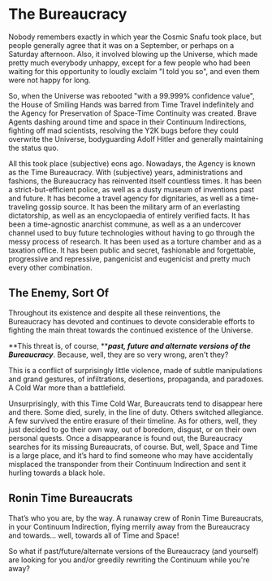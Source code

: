 # The Bureaucracy

Nobody remembers exactly in which year the Cosmic Snafu took place, but people generally agree that it was on a September, or perhaps on a Saturday afternoon. Also, it involved blowing up the Universe, which made pretty much everybody unhappy, except for a few people who had been waiting for this opportunity to loudly exclaim "I told you so", and even them were not happy for long.

So, when the Universe was rebooted "with a 99.999% confidence value", the House of Smiling Hands was barred from Time Travel indefinitely and the Agency for Preservation of Space-Time Continuity was created. Brave Agents dashing around time and space in their Continuum Indirections, fighting off mad scientists, resolving the Y2K bugs before they could overwrite the Universe, bodyguarding Adolf Hitler and generally maintaining the status quo.

All this took place \(subjective\) eons ago. Nowadays, the Agency is known as the Time Bureaucracy. With \(subjective\) years, administrations and fashions, the Bureaucracy has reinvented itself countless times. It has been a strict-but-efficient police, as well as a dusty museum of inventions past and future. It has become a travel agency for dignitaries, as well as a time-traveling gossip source. It has been the military arm of an everlasting dictatorship, as well as an encyclopaedia of entirely verified facts. It has been a time-agnostic anarchist commune, as well as a an undercover channel used to buy future technologies without having to go through the messy process of research. It has been used as a torture chamber and as a taxation office. It has been public and secret, fashionable and forgettable, progressive and repressive, pangenicist and eugenicist and pretty much every other combination.

## The Enemy, Sort Of

Throughout its existence and despite all these reinventions, the Bureaucracy has devoted and continues to devote considerable efforts to fighting the main threat towards the continued existence of the Universe.

**This threat is, of course, **_**past, future and alternate versions of the Bureaucracy**_. Because, well, they are so very wrong, aren't they?

This is a conflict of surprisingly little violence, made of subtle manipulations and grand gestures, of infiltrations, desertions, propaganda, and paradoxes. A Cold War more than a battlefield.

Unsurprisingly, with this Time Cold War, Bureaucrats tend to disappear here and there. Some died, surely, in the line of duty. Others switched allegiance. A few survived the entire erasure of their timeline. As for others, well, they just decided to go their own way, out of boredom, disgust, or on their own personal quests. Once a disappearance is found out, the Bureaucracy searches for its missing Bureaucrats, of course. But, well, Space and Time is a large place, and it’s hard to find someone who may have accidentally misplaced the transponder from their Continuum Indirection and sent it hurling towards a black hole.

## Ronin Time Bureaucrats

That’s who you are, by the way. A runaway crew of Ronin Time Bureaucrats, in your Continuum Indirection, flying merrily away from the Bureaucracy and towards... well, towards all of Time and Space!

So what if past/future/alternate versions of the Bureaucracy \(and yourself\) are looking for you and/or greedily rewriting the Continuum while you're away?

